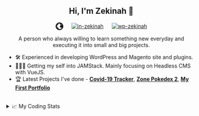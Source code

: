 <h2 align="center">Hi, I'm Zekinah 👋</h2>
<p align="center">
<a href="https://www.zekinahlecaros.com/" target="blank"><img align="center" src=https://raw.githubusercontent.com/iconic/open-iconic/master/svg/globe.svg alt="zekinalecaros.com" height="20" width="20" /></a>
&emsp;
<a href="https://ph.linkedin.com/in/zekinah" target="blank"><img align="center" src=https://cdn.jsdelivr.net/npm/simple-icons@3.0.1/icons/linkedin.svg alt="in-zekinah" height="20" width="20" /></a>
  &emsp;
<a href="https://profiles.wordpress.org/zekinah/" target="blank"><img align="center" src=https://cdn.jsdelivr.net/npm/simple-icons@3.0.1/icons/wordpress.svg alt="wp-zekinah" height="20" width="20" /></a>
</p>
<p align="center">
A person who always willing to learn something new everyday and executing it into small and big projects.
</p>

- 🛠 Experienced in developing WordPress and Magento site and plugins.
- 👩🏻‍💻 Getting my self into JAMStack. Mainly focusing on Headless CMS with VueJS.
- 🏆 Latest Projects I've done - **[Covid-19 Tracker](https://github.com/zekinah/pandemiccovid-19)**, **[Zone Pokedex 2](https://github.com/zekinah/zone-pokedex2)**, **[My First Portfolio](https://github.com/zekinah/iamzekinah)** 
<br><br>

<details>
    <summary>📈 My Coding Stats</summary>
<!--START_SECTION:waka-->
**I'm an Early 🐤** 

```text
🌞 Morning    70 commits     █░░░░░░░░░░░░░░░░░░░░░░░░   7.25% 
🌆 Daytime    514 commits    █████████████░░░░░░░░░░░░   53.21% 
🌃 Evening    362 commits    █████████░░░░░░░░░░░░░░░░   37.47% 
🌙 Night      20 commits     ░░░░░░░░░░░░░░░░░░░░░░░░░   2.07%

```
📅 **I'm Most Productive on Wednesday** 

```text
Monday       143 commits    ███░░░░░░░░░░░░░░░░░░░░░░   14.8% 
Tuesday      145 commits    ███░░░░░░░░░░░░░░░░░░░░░░   15.01% 
Wednesday    160 commits    ████░░░░░░░░░░░░░░░░░░░░░   16.56% 
Thursday     134 commits    ███░░░░░░░░░░░░░░░░░░░░░░   13.87% 
Friday       141 commits    ███░░░░░░░░░░░░░░░░░░░░░░   14.6% 
Saturday     129 commits    ███░░░░░░░░░░░░░░░░░░░░░░   13.35% 
Sunday       114 commits    ███░░░░░░░░░░░░░░░░░░░░░░   11.8%

```


📊 **This Week I Spent My Time On** 

```text
💬 Programming Languages: 
PHP                      3 hrs 41 mins       █████████████████████████   99.53% 
HTML                     1 min               ░░░░░░░░░░░░░░░░░░░░░░░░░   0.47% 
JSON                     0 secs              ░░░░░░░░░░░░░░░░░░░░░░░░░   0.0%

```

**I Mostly Code in PHP** 

```text
PHP                      27 repos            ██████████████░░░░░░░░░░░   58.7% 
JavaScript               5 repos             ██░░░░░░░░░░░░░░░░░░░░░░░   10.87% 
HTML                     5 repos             ██░░░░░░░░░░░░░░░░░░░░░░░   10.87% 
CSS                      5 repos             ██░░░░░░░░░░░░░░░░░░░░░░░   10.87% 
Vue                      4 repos             ██░░░░░░░░░░░░░░░░░░░░░░░   8.7%

```



<!--END_SECTION:waka-->
</details>
